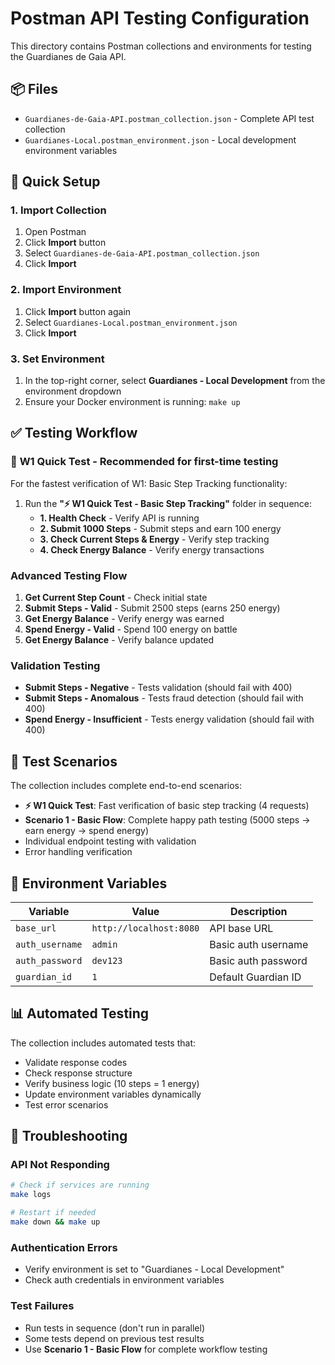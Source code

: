 # Postman API Testing Configuration

This directory contains Postman collections and environments for testing the Guardianes de Gaia API.

## 📦 Files

- `Guardianes-de-Gaia-API.postman_collection.json` - Complete API test collection
- `Guardianes-Local.postman_environment.json` - Local development environment variables

## 🚀 Quick Setup

### 1. Import Collection
1. Open Postman
2. Click **Import** button
3. Select `Guardianes-de-Gaia-API.postman_collection.json`
4. Click **Import**

### 2. Import Environment
1. Click **Import** button again
2. Select `Guardianes-Local.postman_environment.json`
3. Click **Import**

### 3. Set Environment
1. In the top-right corner, select **Guardianes - Local Development** from the environment dropdown
2. Ensure your Docker environment is running: `make up`

## ✅ Testing Workflow

### 🚀 **W1 Quick Test - Recommended for first-time testing**
For the fastest verification of W1: Basic Step Tracking functionality:

1. Run the **"⚡ W1 Quick Test - Basic Step Tracking"** folder in sequence:
   - **1. Health Check** - Verify API is running
   - **2. Submit 1000 Steps** - Submit steps and earn 100 energy  
   - **3. Check Current Steps & Energy** - Verify step tracking
   - **4. Check Energy Balance** - Verify energy transactions

### Advanced Testing Flow
1. **Get Current Step Count** - Check initial state
2. **Submit Steps - Valid** - Submit 2500 steps (earns 250 energy)
3. **Get Energy Balance** - Verify energy was earned
4. **Spend Energy - Valid** - Spend 100 energy on battle
5. **Get Energy Balance** - Verify balance updated

### Validation Testing
- **Submit Steps - Negative** - Tests validation (should fail with 400)
- **Submit Steps - Anomalous** - Tests fraud detection (should fail with 400)
- **Spend Energy - Insufficient** - Tests energy validation (should fail with 400)

## 🧪 Test Scenarios

The collection includes complete end-to-end scenarios:

- **⚡ W1 Quick Test**: Fast verification of basic step tracking (4 requests)
- **Scenario 1 - Basic Flow**: Complete happy path testing (5000 steps → earn energy → spend energy)
- Individual endpoint testing with validation
- Error handling verification

## 🔧 Environment Variables

| Variable | Value | Description |
|----------|--------|-------------|
| `base_url` | `http://localhost:8080` | API base URL |
| `auth_username` | `admin` | Basic auth username |
| `auth_password` | `dev123` | Basic auth password |
| `guardian_id` | `1` | Default Guardian ID |

## 📊 Automated Testing

The collection includes automated tests that:
- Validate response codes
- Check response structure
- Verify business logic (10 steps = 1 energy)
- Update environment variables dynamically
- Test error scenarios

## 🐛 Troubleshooting

### API Not Responding
```bash
# Check if services are running
make logs

# Restart if needed
make down && make up
```

### Authentication Errors
- Verify environment is set to "Guardianes - Local Development"
- Check auth credentials in environment variables

### Test Failures
- Run tests in sequence (don't run in parallel)
- Some tests depend on previous test results
- Use **Scenario 1 - Basic Flow** for complete workflow testing